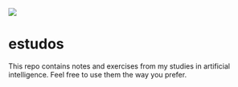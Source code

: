[![](https://img.shields.io/badge/contributions-welcome-green.svg)](https://github.com/marianatmatos/estudos/issues)
# estudos
This repo contains notes and exercises from my studies in artificial intelligence. Feel free to use them the way you prefer.
